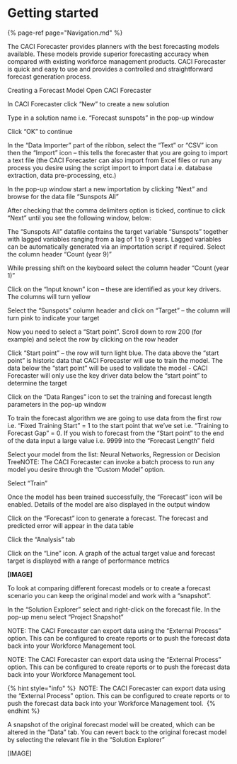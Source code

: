 # Getting started


{% page-ref page="Navigation.md" %}

The CACI Forecaster provides planners with the best forecasting models available. These models provide superior forecasting accuracy when compared with existing workforce management products. CACI Forecaster is quick and easy to use and provides a controlled and straightforward forecast generation process.

Creating a Forecast Model
Open CACI Forecaster

In CACI Forecaster click “New” to create a new solution

Type in a solution name i.e. “Forecast sunspots” in the pop-up window

Click “OK” to continue

In the “Data Importer” part of the ribbon, select the “Text” or “CSV” icon then the “Import” icon – this tells the forecaster that you are going to import a text file (the CACI Forecaster can also import from Excel files or run any process you desire using the script import to import data i.e. database extraction, data pre-processing, etc.)

In the pop-up window start a new importation by clicking “Next” and browse for the data file “Sunspots All”

After checking that the comma delimiters option is ticked, continue to click “Next” until you see the following window, below:

The “Sunspots All” datafile contains the target variable “Sunspots” together with lagged variables ranging from a lag of 1 to 9 years. Lagged variables can be automatically generated via an importation script if required. Select the column header “Count (year 9)”

While pressing shift on the keyboard select the column header “Count (year 1)”

Click on the “Input known” icon – these are identified as your key drivers. The columns will turn yellow

Select the “Sunspots” column header and click on “Target” – the column will turn pink to indicate your target

Now you need to select a “Start point”. Scroll down to row 200 (for example) and select the row by clicking on the row header

Click “Start point” – the row will turn light blue. The data above the “start point” is historic data that CACI Forecaster will use to train the model. The data below the “start point” will be used to validate the model - CACI Forecaster will only use the key driver data below the “start point” to determine the target

Click on the “Data Ranges” icon to set the training and forecast length parameters in the pop-up window

To train the forecast algorithm we are going to use data from the first row i.e. “Fixed Training Start” = 1 to the start point that we’ve set i.e. “Training to Forecast Gap” = 0. If you wish to forecast from the “Start point” to the end of the data input a large value i.e. 9999 into the “Forecast Length” field

Select your model from the list: Neural Networks, Regression or Decision TreeNOTE: The CACI Forecaster can invoke a batch process to run any model you desire through the “Custom Model” option.

Select “Train”

Once the model has been trained successfully, the “Forecast” icon will be enabled. Details of the model are also displayed in the output window

Click on the “Forecast” icon to generate a forecast. The forecast and predicted error will appear in the data table

Click the “Analysis” tab

Click on the “Line” icon. A graph of the actual target value and forecast target is displayed with a range of performance metrics

**[IMAGE]**


To look at comparing different forecast models or to create a forecast scenario you can keep the original model and work with a “snapshot”.

In the “Solution Explorer” select and right-click on the forecast file. In the pop-up menu select “Project Snapshot”

NOTE: The CACI Forecaster can export data using the “External Process” option. This can be configured to create reports or to push the forecast data back into your Workforce Management tool.

NOTE: The CACI Forecaster can export data using the “External Process” option. This can be configured to create reports or to push the forecast data back into your Workforce Management tool.

{% hint style="info" %}
​
NOTE: The CACI Forecaster can export data using the “External Process” option. This can be configured to create reports or to push the forecast data back into your Workforce Management tool.
​
{% endhint %}


A snapshot of the original forecast model will be created, which can be altered in the “Data” tab. You can revert back to the original forecast model by selecting the relevant file in the “Solution Explorer”

[IMAGE]